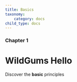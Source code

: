 ```yaml
---
title: Basics
taxonomy:
    category: docs
child_type: docs
---
```


### Chapter 1

# WildGums Hello

Discover the **basic** principles
